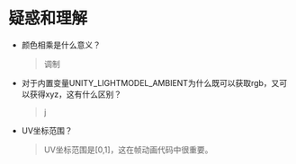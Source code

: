 # 疑惑和理解

* 颜色相乘是什么意义？  
    >   调制

* 对于内置变量UNITY_LIGHTMODEL_AMBIENT为什么既可以获取rgb，又可以获得xyz，这有什么区别？  
    >   j

* UV坐标范围？
    > UV坐标范围是[0,1]，这在帧动画代码中很重要。  

